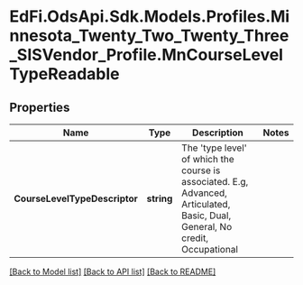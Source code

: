 # EdFi.OdsApi.Sdk.Models.Profiles.Minnesota_Twenty_Two_Twenty_Three_SISVendor_Profile.MnCourseLevelTypeReadable
## Properties

Name | Type | Description | Notes
------------ | ------------- | ------------- | -------------
**CourseLevelTypeDescriptor** | **string** | The &#39;type level&#39; of which the course is associated. E.g, Advanced, Articulated, Basic, Dual, General, No credit, Occupational | 

[[Back to Model list]](../README.md#documentation-for-models) [[Back to API list]](../README.md#documentation-for-api-endpoints) [[Back to README]](../README.md)

